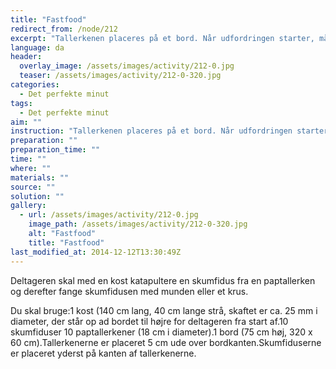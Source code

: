 ```yaml
---
title: "Fastfood"
redirect_from: /node/212
excerpt: "Tallerkenen placeres på et bord. Når udfordringen starter, må deltageren tage kosten, stille den oprejst i den ønskede afstand fra den tallerken, så den kan vælte ned i tallerkenen og sende skumfidusen op i luften. Deltageren skal dernæst forsøge at gribe skumfidusen med en kop. Gribes skumfidusen ikke, må deltageren forsøge igen."
language: da
header:
  overlay_image: /assets/images/activity/212-0.jpg
  teaser: /assets/images/activity/212-0-320.jpg
categories: 
  - Det perfekte minut
tags: 
  - Det perfekte minut
aim: ""
instruction: "Tallerkenen placeres på et bord. Når udfordringen starter, må deltageren tage kosten, stille den oprejst i den ønskede afstand fra den tallerken, så den kan vælte ned i tallerkenen og sende skumfidusen op i luften. Deltageren skal dernæst forsøge at gribe skumfidusen med en kop. Gribes skumfidusen ikke, må deltageren forsøge igen."
preparation: ""
preparation_time: ""
time: ""
where: ""
materials: ""
source: ""
solution: ""
gallery:
  - url: /assets/images/activity/212-0.jpg
    image_path: /assets/images/activity/212-0-320.jpg
    alt: "Fastfood"
    title: "Fastfood"
last_modified_at: 2014-12-12T13:30:49Z
---
```

Deltageren skal med en kost katapultere en skumfidus fra en paptallerken og derefter fange skumfidusen med munden eller et krus.

Du skal bruge:1 kost (140 cm lang, 40 cm lange strå, skaftet er ca. 25 mm i diameter, der står op ad bordet til højre for deltageren fra start af.10 skumfiduser 10 paptallerkener (18 cm i diameter).1 bord (75 cm høj, 320 x 60 cm).Tallerkenerne er placeret 5 cm ude over bordkanten.Skumfiduserne er placeret yderst på kanten af tallerkenerne.
